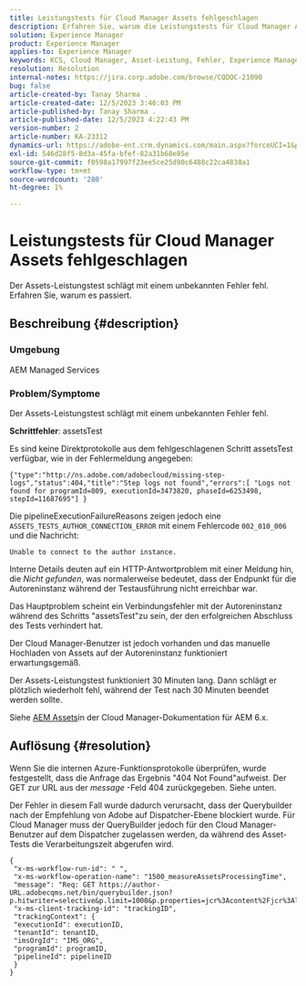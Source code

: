 ```yaml
---
title: Leistungstests für Cloud Manager Assets fehlgeschlagen
description: Erfahren Sie, warum die Leistungstests für Cloud Manager Assets fehlschlagen.
solution: Experience Manager
product: Experience Manager
applies-to: Experience Manager
keywords: KCS, Cloud Manager, Asset-Leistung, Fehler, Experience Manager
resolution: Resolution
internal-notes: https://jira.corp.adobe.com/browse/CQDOC-21090
bug: false
article-created-by: Tanay Sharma .
article-created-date: 12/5/2023 3:46:03 PM
article-published-by: Tanay Sharma .
article-published-date: 12/5/2023 4:22:43 PM
version-number: 2
article-number: KA-23312
dynamics-url: https://adobe-ent.crm.dynamics.com/main.aspx?forceUCI=1&pagetype=entityrecord&etn=knowledgearticle&id=ed605461-8593-ee11-be37-6045bd006b25
exl-id: 546d28f5-8d3a-45fa-bfef-82a31b68e85e
source-git-commit: f0598a17997f23ee5ce25d90c6488c22ca4838a1
workflow-type: tm+mt
source-wordcount: '280'
ht-degree: 1%

---
```


# Leistungstests für Cloud Manager Assets fehlgeschlagen


Der Assets-Leistungstest schlägt mit einem unbekannten Fehler fehl. Erfahren Sie, warum es passiert.

## Beschreibung {#description}


### Umgebung

AEM Managed Services

### Problem/Symptome 

Der Assets-Leistungstest schlägt mit einem unbekannten Fehler fehl.

<b>Schrittfehler</b>: assetsTest

Es sind keine Direktprotokolle aus dem fehlgeschlagenen Schritt assetsTest verfügbar, wie in der Fehlermeldung angegeben:

`{"type":"http://ns.adobe.com/adobecloud/missing-step-logs","status":404,"title":"Step logs not found","errors":[ "Logs not found for programId=809, executionId=3473820, phaseId=6253498, stepId=11687695"] } `

Die pipelineExecutionFailureReasons zeigen jedoch eine `ASSETS_TESTS_AUTHOR_CONNECTION_ERROR` mit einem Fehlercode `002_010_006` und die Nachricht:

`Unable to connect to the author instance. `

Interne Details deuten auf ein HTTP-Antwortproblem mit einer Meldung hin, die *Nicht gefunden*, was normalerweise bedeutet, dass der Endpunkt für die Autoreninstanz während der Testausführung nicht erreichbar war.

Das Hauptproblem scheint ein Verbindungsfehler mit der Autoreninstanz während des Schritts &quot;assetsTest&quot;zu sein, der den erfolgreichen Abschluss des Tests verhindert hat.

Der Cloud Manager-Benutzer ist jedoch vorhanden und das manuelle Hochladen von Assets auf der Autoreninstanz funktioniert erwartungsgemäß.

Der Assets-Leistungstest funktioniert 30 Minuten lang. Dann schlägt er plötzlich wiederholt fehl, während der Test nach 30 Minuten beendet werden sollte.

Siehe [AEM Assets](https://experienceleague.adobe.com/docs/experience-manager-cloud-manager/content/using/code-quality-testing.html#aem-assets)in der Cloud Manager-Dokumentation für AEM 6.x.


## Auflösung {#resolution}


Wenn Sie die internen Azure-Funktionsprotokolle überprüfen, wurde festgestellt, dass die Anfrage das Ergebnis &quot;404 Not Found&quot;aufweist. Der GET zur URL aus der *message* -Feld 404 zurückgegeben. Siehe unten.

Der Fehler in diesem Fall wurde dadurch verursacht, dass der Querybuilder nach der Empfehlung von Adobe auf Dispatcher-Ebene blockiert wurde.
Für Cloud Manager muss der QueryBuilder jedoch für den Cloud Manager-Benutzer auf dem Dispatcher zugelassen werden, da während des Asset-Tests die Verarbeitungszeit abgerufen wird.




```
{
 "x-ms-workflow-run-id": " ",
 "x-ms-workflow-operation-name": "1500_measureAssetsProcessingTime",
 "message": "Req: GET https://author-URL.adobecqms.net/bin/querybuilder.json?p.hitwriter=selective&p.limit=1000&p.properties=jcr%3Acontent%2Fjcr%3AlastModified+jcr%3Acreated&path=%2Fcontent%2Fdam%2Fcloudmanager&property=jcr%3Acontent%2Fdam%3AassetState&property.depth=1&property.value=processed&type=dam%3AAsset",
 "x-ms-client-tracking-id": "trackingID",
 "trackingContext": {
 "executionId": executionID,
 "tenantId": tenantID,
 "imsOrgId": "IMS_ORG",
 "programId": programID,
 "pipelineId": pipelineID
 }
}
```

